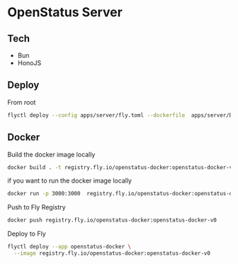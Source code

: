 # OpenStatus Server

## Tech

- Bun
- HonoJS

## Deploy

From root

```bash
flyctl deploy --config apps/server/fly.toml --dockerfile  apps/server/Dockerfile
```

## Docker

Build the docker image locally

```bash
docker build . -t registry.fly.io/openstatus-docker:openstatus-docker-v0  --file  ./apps/server/Dockerfile --platform linux/amd64
```

if you want to run the docker image locally

```bash
docker run -p 3000:3000  registry.fly.io/openstatus-docker:openstatus-docker-v0
```

Push to Fly Registry

```bash
docker push registry.fly.io/openstatus-docker:openstatus-docker-v0

```

Deploy to Fly

```bash
flyctl deploy --app openstatus-docker \
  --image registry.fly.io/openstatus-docker:openstatus-docker-v0
```
